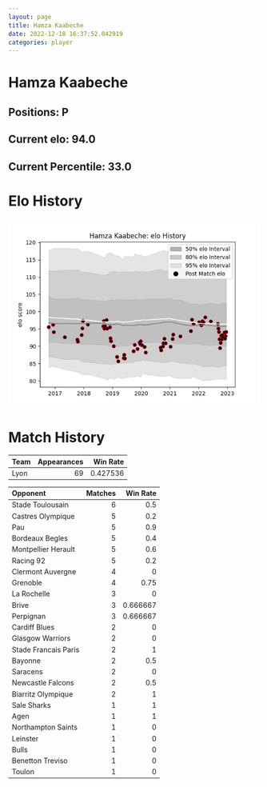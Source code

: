 ```yaml
---  
layout: page  
title: Hamza Kaabeche  
date: 2022-12-18 16:37:52.042919  
categories: player  
---
```

# Hamza Kaabeche

## Positions: P

## Current elo: 94.0

## Current Percentile: 33.0

# Elo History


![elo history](history_HamzaKaabeche.png)
# Match History


| Team   |   Appearances |   Win Rate |
|:-------|--------------:|-----------:|
| Lyon   |            69 |   0.427536 |

| Opponent             |   Matches |   Win Rate |
|:---------------------|----------:|-----------:|
| Stade Toulousain     |         6 |   0.5      |
| Castres Olympique    |         5 |   0.2      |
| Pau                  |         5 |   0.9      |
| Bordeaux Begles      |         5 |   0.4      |
| Montpellier Herault  |         5 |   0.6      |
| Racing 92            |         5 |   0.2      |
| Clermont Auvergne    |         4 |   0        |
| Grenoble             |         4 |   0.75     |
| La Rochelle          |         3 |   0        |
| Brive                |         3 |   0.666667 |
| Perpignan            |         3 |   0.666667 |
| Cardiff Blues        |         2 |   0        |
| Glasgow Warriors     |         2 |   0        |
| Stade Francais Paris |         2 |   1        |
| Bayonne              |         2 |   0.5      |
| Saracens             |         2 |   0        |
| Newcastle Falcons    |         2 |   0.5      |
| Biarritz Olympique   |         2 |   1        |
| Sale Sharks          |         1 |   1        |
| Agen                 |         1 |   1        |
| Northampton Saints   |         1 |   0        |
| Leinster             |         1 |   0        |
| Bulls                |         1 |   0        |
| Benetton Treviso     |         1 |   0        |
| Toulon               |         1 |   0        |
